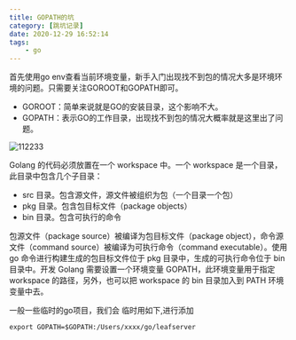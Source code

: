 ```yaml
---
title: GOPATH的坑
category: [跳坑记录]
date: 2020-12-29 16:52:14
tags: 
    - go
---
```


首先使用go env查看当前环境变量，新手入门出现找不到包的情况大多是环境环境的问题。只需要关注GOROOT和GOPATH即可。

- GOROOT：简单来说就是GO的安装目录，这个影响不大。
- GOPATH：表示GO的工作目录，出现找不到包的情况大概率就是这里出了问题。

![112233](http://image.jk-kj.com/mweb/2021/01/08/16100732082162112233.png)

Golang 的代码必须放置在一个 workspace 中。一个 workspace 是一个目录，此目录中包含几个子目录：

- src 目录。包含源文件，源文件被组织为包（一个目录一个包）
- pkg 目录。包含包目标文件（package objects）
- bin 目录。包含可执行的命令

包源文件（package source）被编译为包目标文件（package object），命令源文件（command source）被编译为可执行命令（command executable）。使用 go 命令进行构建生成的包目标文件位于 pkg 目录中，生成的可执行命令位于 bin 目录中。开发 Golang 需要设置一个环境变量 GOPATH，此环境变量用于指定 workspace 的路径，另外，也可以把 workspace 的 bin 目录加入到 PATH 环境变量中去。

一般一些临时的go项目，我们会 临时用如下,进行添加
```
export GOPATH=$GOPATH:/Users/xxxx/go/leafserver
```